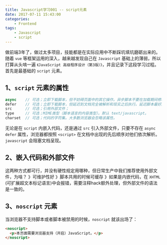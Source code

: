 ```yaml
---
title: Javascript学习001 -- script元素
date: 2017-07-11 15:43:00
categories:
    - Frontend
tags:
    - Javascript
    - script
---
```


做前端3年了，做过太多项目，技能都是在实际应用中不断踩坑填坑磨砺出来的。随着 `vue` 等框架运用的深入，越来越发现自己在 `Javascript` 基础上的薄弱，所以打算从头啃一遍 `《JavaScript 高级程序设计（第3版）》`，并且记录下这段学习过程。
首先是最基础的 `script` 元素。
<!-- more -->

## 1、`script` 元素的属性
```javascript
async    // 可选；立即下载脚本，但不妨碍页面中的其它操作。异步脚本不要在加载期间修改 DOM。
defer    // 可选；立即下载脚本，但延迟到文档完全被解析和现实之后执行。延迟脚本最好放在文档底部。
src      // 可选；引用外部文件；
type     // 可选；MIME类型（脚本语言的内容类型）。默认 text/javascript。
charset  // 可选；代码的字符集。大多数浏览器会忽略该属性。
```
无论是在 `script` 内嵌入代码，还是通过 `src` 引入外部文件，只要不存在 `async` `defer` 属性，浏览器都按照 `<script>` 在文档中出现的先后顺序对他们依次解析。`javascript` 会阻塞文档呈现。

## 2、嵌入代码和外部文件
这两种方式都可行，并没有硬性规定用哪种，但日常生产中我们推荐使用外部文件，为啥？
》可维护性好
》脚本共用的时候可缓存
》如果是内嵌代码，在 `XHTML` (可扩展超文本标记语言)中会报错，需要注释hack额外处理，但外部文件的语法是一致的。

## 3、`noscript` 元素
当浏览器不支持脚本或者脚本被禁用的时候，`noscript` 就该出场了：
```html
<noscript>
  <p>本页面需要浏览器支持（开启）JavaScript。</p>
</noscript>
```

&nbsp;